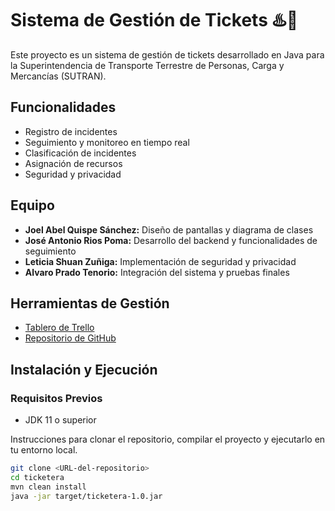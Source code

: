 # Sistema de Gestión de Tickets ♨️🎫 

Este proyecto es un sistema de gestión de tickets desarrollado en Java para la Superintendencia de Transporte Terrestre de Personas, Carga y Mercancías (SUTRAN).

## Funcionalidades
- Registro de incidentes
- Seguimiento y monitoreo en tiempo real
- Clasificación de incidentes
- Asignación de recursos
- Seguridad y privacidad

## Equipo
- **Joel Abel Quispe Sánchez:** Diseño de pantallas y diagrama de clases
- **José Antonio Rios Poma:** Desarrollo del backend y funcionalidades de seguimiento
- **Leticia Shuan Zuñiga:** Implementación de seguridad y privacidad
- **Alvaro Prado Tenorio:** Integración del sistema y pruebas finales

## Herramientas de Gestión
- [Tablero de Trello](https://trello.com/b/zMptkaQw/ticketera)
- [Repositorio de GitHub](https://github.com/Alvarows20/Sistema-de-gesti-n-de-tickets-OTI)

## Instalación y Ejecución

### Requisitos Previos

- JDK 11 o superior
  
Instrucciones para clonar el repositorio, compilar el proyecto y ejecutarlo en tu entorno local.

```bash
git clone <URL-del-repositorio>
cd ticketera
mvn clean install
java -jar target/ticketera-1.0.jar
